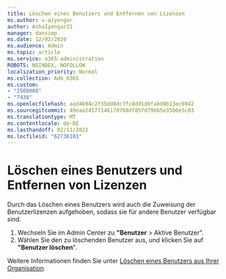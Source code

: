 ```yaml
---
title: Löschen eines Benutzers und Entfernen von Lizenzen
ms.author: v-aiyengar
author: AshaIyengar21
manager: dansimp
ms.date: 12/02/2020
ms.audience: Admin
ms.topic: article
ms.service: o365-administration
ROBOTS: NOINDEX, NOFOLLOW
localization_priority: Normal
ms.collection: Adm_O365
ms.custom:
- "1500008"
- "7438"
ms.openlocfilehash: aad4694c2f35dd8dc7fc8dd1d0fabd0b13ec6942
ms.sourcegitcommit: 49eaa1417714617d768df85fd79b65e35b6e5c83
ms.translationtype: MT
ms.contentlocale: de-DE
ms.lasthandoff: 02/11/2022
ms.locfileid: "62736101"
---
```

# <a name="delete-a-user-and-remove-licenses"></a>Löschen eines Benutzers und Entfernen von Lizenzen

Durch das Löschen eines Benutzers wird auch die Zuweisung der Benutzerlizenzen aufgehoben, sodass sie für andere Benutzer verfügbar sind. 
1. Wechseln Sie im Admin Center zu **"Benutzer** > Aktive Benutzer".
1. Wählen Sie den zu löschenden Benutzer aus, und klicken Sie auf **"Benutzer löschen**".

Weitere Informationen finden Sie unter [Löschen eines Benutzers aus Ihrer Organisation](https://docs.microsoft.com/microsoft-365/admin/add-users/delete-a-user). 